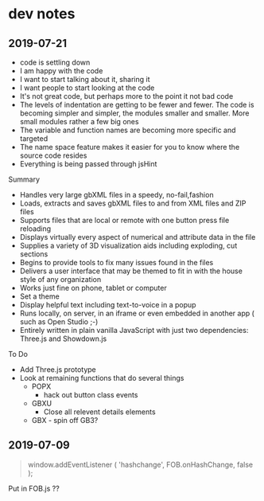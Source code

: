 # dev notes


## 2019-07-21

* code is settling down
* I am happy with the code
* I want to start talking about it, sharing it
* I want people to start looking at the code
* It's not great code, but perhaps more to the point it not bad code
* The levels of indentation are getting to be fewer and fewer. The code is becoming simpler and simpler, the modules smaller and smaller. More small modules rather a few big ones
* The variable and function names are becoming more specific and targeted
* The name space feature makes it easier for you to know where the source code resides
* Everything is being passed through jsHint

Summary

* Handles very large gbXML files in a speedy, no-fail,fashion
* Loads, extracts and saves gbXML files to and from XML files and ZIP files
* Supports files that are local or remote with one button press file reloading
* Displays virtually every aspect of numerical and attribute data in the file
* Supplies a variety of 3D visualization aids including exploding, cut sections
* Begins to provide tools to fix many issues found in the files
* Delivers a user interface that may be themed to fit in with the house style of any organization
* Works just fine on phone, tablet or computer
* Set a theme
* Display helpful text including text-to-voice in a popup
* Runs locally, on server, in an iframe or even embedded in another app ( such as Open Studio ;-)
* Entirely written in plain vanilla JavaScript with just two dependencies: Three.js and Showdown.js

To Do

* Add Three.js prototype
* Look at remaining functions that do several things
	* POPX
		* hack out button class events
	* GBXU
		* Close all relevent details elements
	* GBX - spin off GB3?




## 2019-07-09

> window.addEventListener ( 'hashchange', FOB.onHashChange, false );

Put in FOB.js ??

